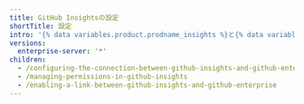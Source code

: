 ```yaml
---
title: GitHub Insightsの設定
shortTitle: 設定
intro: '{% data variables.product.prodname_insights %}と{% data variables.product.prodname_enterprise %}の間の接続を管理し、{% data variables.product.prodname_insights %}ユーザの権限を管理できます。'
versions:
  enterprise-server: '*'
children:
  - /configuring-the-connection-between-github-insights-and-github-enterprise
  - /managing-permissions-in-github-insights
  - /enabling-a-link-between-github-insights-and-github-enterprise
---
```


